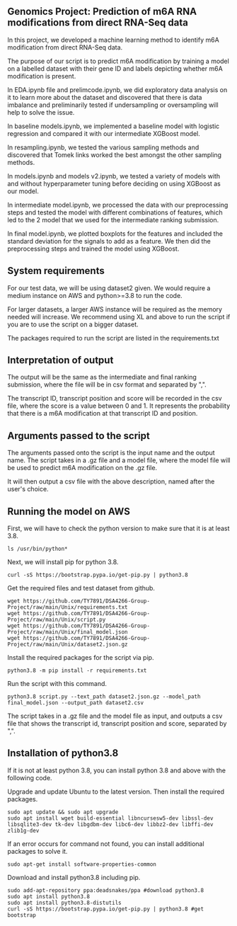 ## Genomics Project: Prediction of m6A RNA modifications from direct RNA-Seq data
In this project, we developed a machine learning method to identify m6A modification from direct RNA-Seq data.

The purpose of our script is to predict m6A modification by training a model on a labelled dataset with their gene ID and labels depicting whether m6A modification is present. 

In EDA.ipynb file and prelimcode.ipynb, we did exploratory data analysis on it to learn more about the dataset and discovered that there is data imbalance and preliminarily tested if undersampling or oversampling will help to solve the issue.

In baseline models.ipynb, we implemented a baseline model with logistic regression and compared it with our intermediate XGBoost model.

In resampling.ipynb, we tested the various sampling methods and discovered that Tomek links worked the best amongst the other sampling methods.

In models.ipynb and models v2.ipynb, we tested a variety of models with and without hyperparameter tuning before deciding on using XGBoost as our model.

In intermediate model.ipynb, we processed the data with our preprocessing steps and tested the model with different combinations of features, which led to the 2 model that we used for the intermediate ranking submission.

In final model.ipynb, we plotted boxplots for the features and included the standard deviation for the signals to add as a feature. We then did the preprocessing steps and trained the model using XGBoost.  

## System requirements
For our test data, we will be using dataset2 given. We would require a medium instance on AWS and python>=3.8 to run the code.

For larger datasets, a larger AWS instance will be required as the memory needed will increase. We recommend using XL and above to run the script if you are to use the script on a bigger dataset.

The packages required to run the script are listed in the requirements.txt

## Interpretation of output
The output will be the same as the intermediate and final ranking submission, where the file will be in csv format and separated by ",". 

The transcript ID, transcript position and score will be recorded in the csv file, where the score is a value between 0 and 1. It represents the probability that there is a m6A modification at that transcript ID and position.

## Arguments passed to the script
The arguments passed onto the script is the input name and the output name. The script takes in a .gz file and a model file, where the model file will be used to predict m6A modification on the .gz file. 

It will then output a csv file with the above description, named after the user's choice.

## Running the model on AWS
First, we will have to check the python version to make sure that it is at least 3.8.
```
ls /usr/bin/python*
```
Next, we will install pip for python 3.8.
```
curl -sS https://bootstrap.pypa.io/get-pip.py | python3.8
```
Get the required files and test dataset from github.
```
wget https://github.com/TY7891/DSA4266-Group-Project/raw/main/Unix/requirements.txt
wget https://github.com/TY7891/DSA4266-Group-Project/raw/main/Unix/script.py
wget https://github.com/TY7891/DSA4266-Group-Project/raw/main/Unix/final_model.json
wget https://github.com/TY7891/DSA4266-Group-Project/raw/main/Unix/dataset2.json.gz
```
Install the required packages for the script via pip.
```
python3.8 -m pip install -r requirements.txt
```
Run the script with this command. 
```
python3.8 script.py --text_path dataset2.json.gz --model_path final_model.json --output_path dataset2.csv
```
The script takes in a .gz file and the model file as input, and outputs a csv file that shows the transcript id, transcript position and score, separated by ",".



## Installation of python3.8
If it is not at least python 3.8, you can install python 3.8 and above with the following code.

Upgrade and update Ubuntu to the latest version. Then install the required packages.
```
sudo apt update && sudo apt upgrade
sudo apt install wget build-essential libncursesw5-dev libssl-dev libsqlite3-dev tk-dev libgdbm-dev libc6-dev libbz2-dev libffi-dev zlib1g-dev  
```
If an error occurs for command not found, you can install additional packages to solve it.
```
sudo apt-get install software-properties-common
```
Download and install python3.8 including pip.
```
sudo add-apt-repository ppa:deadsnakes/ppa #download python3.8
sudo apt install python3.8
sudo apt install python3.8-distutils
curl -sS https://bootstrap.pypa.io/get-pip.py | python3.8 #get bootstrap 
```

